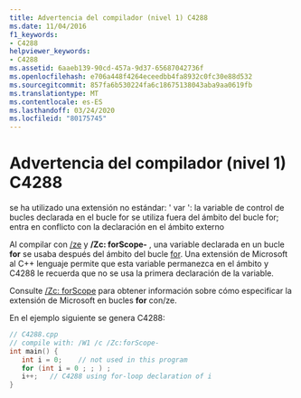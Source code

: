 ```yaml
---
title: Advertencia del compilador (nivel 1) C4288
ms.date: 11/04/2016
f1_keywords:
- C4288
helpviewer_keywords:
- C4288
ms.assetid: 6aaeb139-90cd-457a-9d37-65687042736f
ms.openlocfilehash: e706a448f4264eceedbb4fa8932c0fc30e88d532
ms.sourcegitcommit: 857fa6b530224fa6c18675138043aba9aa0619fb
ms.translationtype: MT
ms.contentlocale: es-ES
ms.lasthandoff: 03/24/2020
ms.locfileid: "80175745"
---
```

# <a name="compiler-warning-level-1-c4288"></a>Advertencia del compilador (nivel 1) C4288

se ha utilizado una extensión no estándar: ' var ': la variable de control de bucles declarada en el bucle for se utiliza fuera del ámbito del bucle for; entra en conflicto con la declaración en el ámbito externo

Al compilar con [/ze](../../build/reference/za-ze-disable-language-extensions.md) y **/Zc: forScope-** , una variable declarada en un bucle **for** se usaba después del ámbito del bucle [for](../../cpp/for-statement-cpp.md). Una extensión de Microsoft al C++ lenguaje permite que esta variable permanezca en el ámbito y C4288 le recuerda que no se usa la primera declaración de la variable.

Consulte [/Zc: forScope](../../build/reference/zc-forscope-force-conformance-in-for-loop-scope.md) para obtener información sobre cómo especificar la extensión de Microsoft en bucles **for** con/ze.

En el ejemplo siguiente se genera C4288:

```cpp
// C4288.cpp
// compile with: /W1 /c /Zc:forScope-
int main() {
   int i = 0;    // not used in this program
   for (int i = 0 ; ; ) ;
   i++;   // C4288 using for-loop declaration of i
}
```
